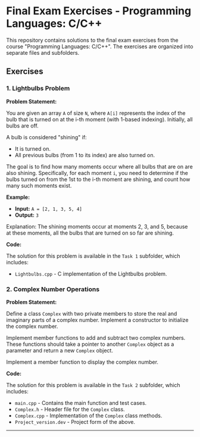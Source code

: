 # Final Exam Exercises - Programming Languages: C/C++

This repository contains solutions to the final exam exercises from the course "Programming Languages: C/C++". The exercises are organized into separate files and subfolders.

## Exercises

### 1. Lightbulbs Problem

**Problem Statement:**

You are given an array `A` of size `N`, where `A[i]` represents the index of the bulb that is turned on at the i-th moment (with 1-based indexing). Initially, all bulbs are off.

A bulb is considered "shining" if:

- It is turned on.
- All previous bulbs (from 1 to its index) are also turned on.

The goal is to find how many moments occur where all bulbs that are on are also shining. Specifically, for each moment `i`, you need to determine if the bulbs turned on from the 1st to the i-th moment are shining, and count how many such moments exist.

**Example:**

- **Input:** `A = [2, 1, 3, 5, 4]`
- **Output:** `3`

Explanation: The shining moments occur at moments 2, 3, and 5, because at these moments, all the bulbs that are turned on so far are shining.

**Code:**

The solution for this problem is available in the `Task 1` subfolder, which includes:


- `Lightbulbs.cpp` - C implementation of the Lightbulbs problem.

### 2. Complex Number Operations

**Problem Statement:**

Define a class `Complex` with two private members to store the real and imaginary parts of a complex number. Implement a constructor to initialize the complex number.

Implement member functions to add and subtract two complex numbers. These functions should take a pointer to another `Complex` object as a parameter and return a new `Complex` object.

Implement a member function to display the complex number.

**Code:**

The solution for this problem is available in the `Task 2` subfolder, which includes:

- `main.cpp` - Contains the main function and test cases.
- `Complex.h` - Header file for the `Complex` class.
- `Complex.cpp` - Implementation of the `Complex` class methods.
- `Project_version.dev` - Project form of the above.



---
